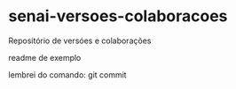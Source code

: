 # senai-versoes-colaboracoes
Repositório de versóes e colaborações

readme de exemplo

lembrei do comando: git commit